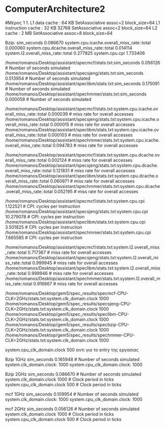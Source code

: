 # ComputerArchitecture2

#Μέρος 1
1.
L1 data cache : 64 KB  SetAssociative  assoc=2 block_size=64
L1 instruction cache  : 32 KB 32768 SetAssociative assoc=2 block_size=64 
L2 cache : 2 MB SetAssociative assoc=8 block_size=64

Bzip:
sim_seconds                                  0.086670
system.cpu.icache.overall_miss_rate::total     0.000060
system.cpu.dcache.overall_miss_rate::total     0.014114
system.l2.overall_miss_rate::total           0.277825
system.cpu.cpi                               1.733406

/home/romanos/Desktop/assistant/specmcf/stats.txt:sim_seconds                                  0.056126                       # Number of seconds simulated
/home/romanos/Desktop/assistant/specsjeng/stats.txt:sim_seconds                                  0.513954                       # Number of seconds simulated
/home/romanos/Desktop/assistant/speclibm/stats.txt:sim_seconds                                  0.175091                       # Number of seconds simulated
/home/romanos/Desktop/assistant/spechmmer/stats.txt:sim_seconds                                  0.000058                       # Number of seconds simulated

/home/romanos/Desktop/assistant/specmcf/stats.txt:system.cpu.icache.overall_miss_rate::total     0.000039                       # miss rate for overall accesses
/home/romanos/Desktop/assistant/specsjeng/stats.txt:system.cpu.icache.overall_miss_rate::total     0.000015                       # miss rate for overall accesses
/home/romanos/Desktop/assistant/speclibm/stats.txt:system.cpu.icache.overall_miss_rate::total     0.000103                       # miss rate for overall accesses
/home/romanos/Desktop/assistant/spechmmer/stats.txt:system.cpu.icache.overall_miss_rate::total     0.094783                       # miss rate for overall accesses

/home/romanos/Desktop/assistant/specmcf/stats.txt:system.cpu.dcache.overall_miss_rate::total     0.002124                       # miss rate for overall accesses
/home/romanos/Desktop/assistant/specsjeng/stats.txt:system.cpu.dcache.overall_miss_rate::total     0.121831                       # miss rate for overall accesses
/home/romanos/Desktop/assistant/speclibm/stats.txt:system.cpu.dcache.overall_miss_rate::total     0.060971                       # miss rate for overall accesses
/home/romanos/Desktop/assistant/spechmmer/stats.txt:system.cpu.dcache.overall_miss_rate::total     0.052195                       # miss rate for overall accesses

/home/romanos/Desktop/assistant/specmcf/stats.txt:system.cpu.cpi                               1.122521                       # CPI: cycles per instruction
/home/romanos/Desktop/assistant/specsjeng/stats.txt:system.cpu.cpi                              10.279078                       # CPI: cycles per instruction
/home/romanos/Desktop/assistant/speclibm/stats.txt:system.cpu.cpi                               3.501825                       # CPI: cycles per instruction
/home/romanos/Desktop/assistant/spechmmer/stats.txt:system.cpu.cpi                               7.665585                       # CPI: cycles per instruction

/home/romanos/Desktop/assistant/specmcf/stats.txt:system.l2.overall_miss_rate::total           0.717367                       # miss rate for overall accesses
/home/romanos/Desktop/assistant/specsjeng/stats.txt:system.l2.overall_miss_rate::total           0.999945                       # miss rate for overall accesses
/home/romanos/Desktop/assistant/speclibm/stats.txt:system.l2.overall_miss_rate::total           0.999946                       # miss rate for overall accesses
/home/romanos/Desktop/assistant/spechmmer/stats.txt:system.l2.overall_miss_rate::total           0.916667                       # miss rate for overall accesses

/home/romanos/Desktop/gem5/spec_results/specmcf-CPU-CLK=2GHz/stats.txt:system.clk_domain.clock                          1000                                    
/home/romanos/Desktop/gem5/spec_results/specsjeng-CPU-CLK=2GHz/stats.txt:system.clk_domain.clock                          1000                       
/home/romanos/Desktop/gem5/spec_results/speclibm-CPU-CLK=2GHz/stats.txt:system.clk_domain.clock                          1000                                
/home/romanos/Desktop/gem5/spec_results/specbzip-CPU-CLK=2GHz/stats.txt:system.clk_domain.clock                          1000                                                      
/home/romanos/Desktop/gem5/spec_results/spechmmer-CPU-CLK=2GHz/stats.txt:system.clk_domain.clock                          1000        

system.cpu_clk_domain.clock 500  αντι για το entry της εργασιας

Bzip 1GHz
sim_seconds                                  0.165948                       # Number of seconds simulated
system.clk_domain.clock:  1000
system.cpu_clk_domain.clock: 1000

Bzip 2GHz
sim_seconds                                  0.086670                       # Number of seconds simulated
system.clk_domain.clock                          1000                       # Clock period in ticks
system.cpu_clk_domain.clock                       500                       # Clock period in ticks

mcf 1GHz
sim_seconds                                  0.109954                       # Number of seconds simulated
system.clk_domain.clock:  1000
system.cpu_clk_domain.clock: 1000

mcf 2GHz 
sim_seconds                                  0.056126                       # Number of seconds simulated
system.clk_domain.clock                          1000                       # Clock period in ticks
system.cpu_clk_domain.clock                       500                       # Clock period in ticks
